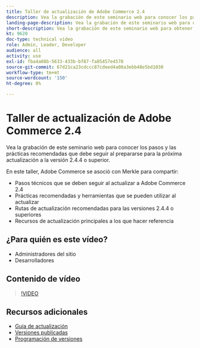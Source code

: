 ```yaml
---
title: Taller de actualización de Adobe Commerce 2.4
description: Vea la grabación de este seminario web para conocer los pasos y las prácticas recomendadas de actualización de Adobe Commerce para la versión 2.4.4 o superior.
landing-page-description: Vea la grabación de este seminario web para obtener más información acerca de los pasos y las prácticas recomendadas de actualización de Adobe Commerce 2.4.
short-description: Vea la grabación de este seminario web para obtener más información acerca de los pasos y las prácticas recomendadas de actualización de Adobe Commerce 2.4.
kt: 9620
doc-type: technical video
role: Admin, Leader, Developer
audience: all
activity: use
exl-id: fba4a08b-5633-433b-bf87-fa85457e4578
source-git-commit: 67d21ca23cdccc87cdeed4a08a3ebb48e5bd1030
workflow-type: tm+mt
source-wordcount: '150'
ht-degree: 0%

---
```


# Taller de actualización de Adobe Commerce 2.4

Vea la grabación de este seminario web para conocer los pasos y las prácticas recomendadas que debe seguir al prepararse para la próxima actualización a la versión 2.4.4 o superior.

En este taller, Adobe Commerce se asoció con Merkle para compartir:

- Pasos técnicos que se deben seguir al actualizar a Adobe Commerce 2.4
- Prácticas recomendadas y herramientas que se pueden utilizar al actualizar
- Rutas de actualización recomendadas para las versiones 2.4.4 o superiores
- Recursos de actualización principales a los que hacer referencia

## ¿Para quién es este vídeo?

- Administradores del sitio
- Desarrolladores

## Contenido de vídeo

>[!VIDEO](https://video.tv.adobe.com/v/340038?quality=12&learn=on)

## Recursos adicionales

- [Guía de actualización](https://experienceleague.adobe.com/docs/commerce-operations/upgrade-guide/overview.html)
- [Versiones publicadas](https://experienceleague.adobe.com/docs/commerce-operations/release/versions.html)
- [Programación de versiones](https://experienceleague.adobe.com/docs/commerce-operations/release/planning/schedule.html)
